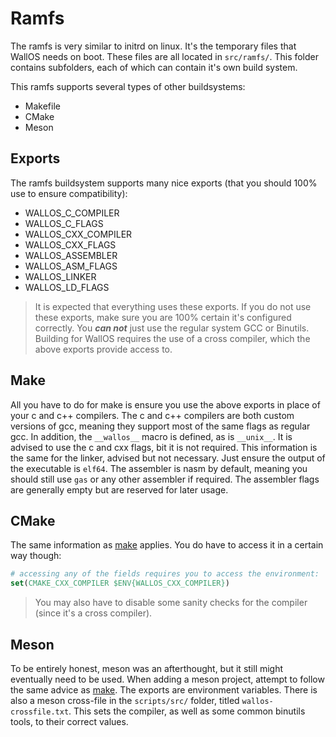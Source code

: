 # Ramfs

The ramfs is very similar to initrd on linux. It's the temporary files that WallOS needs on boot.
These files are all located in `src/ramfs/`. This folder contains subfolders, each of which can contain it's own build system.

This ramfs supports several types of other buildsystems:

- Makefile
- CMake
- Meson

## Exports

The ramfs buildsystem supports many nice exports (that you should 100% use to ensure compatibility):

- WALLOS_C_COMPILER
- WALLOS_C_FLAGS
- WALLOS_CXX_COMPILER
- WALLOS_CXX_FLAGS
- WALLOS_ASSEMBLER
- WALLOS_ASM_FLAGS
- WALLOS_LINKER
- WALLOS_LD_FLAGS

> It is expected that everything uses these exports.
> If you do not use these exports, make sure you are 100% certain it's configured correctly.
> You ***can not*** just use the regular system GCC or Binutils.
> Building for WallOS requires the use of a cross compiler, which the above exports provide access to.

## Make

All you have to do for make is ensure you use the above exports in place of your c and c++ compilers.
The c and c++ compilers are both custom versions of gcc, meaning they support most of the same flags as regular gcc.
In addition, the `__wallos__` macro is defined, as is `__unix__`. It is advised to use the c and cxx flags, bit it is not required.
This information is the same for the linker, advised but not necessary. Just ensure the output of the executable is `elf64`.
The assembler is nasm by default, meaning you should still use `gas` or any other assembler if required.
The assembler flags are generally empty but are reserved for later usage.

## CMake

The same information as [make](#make) applies. You do have to access it in a certain way though:

```cmake
# accessing any of the fields requires you to access the environment:
set(CMAKE_CXX_COMPILER $ENV{WALLOS_CXX_COMPILER})
```

> You may also have to disable some sanity checks for the compiler (since it's a cross compiler).

## Meson

To be entirely honest, meson was an afterthought, but it still might eventually need to be used.
When adding a meson project, attempt to follow the same advice as [make](#make). The exports are environment variables.
There is also a meson cross-file in the `scripts/src/` folder, titled `wallos-crossfile.txt`.
This sets the compiler, as well as some common binutils tools, to their correct values.
